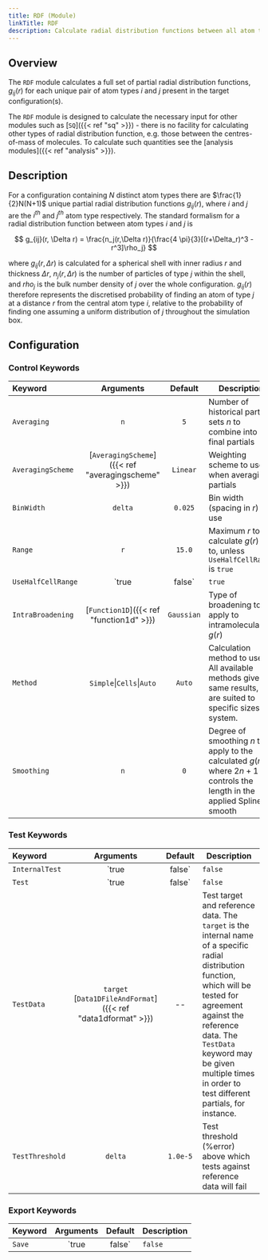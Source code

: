```yaml
---
title: RDF (Module)
linkTitle: RDF
description: Calculate radial distribution functions between all atom types
---
```


## Overview

The `RDF` module calculates a full set of partial radial distribution functions, $g_{ij}(r)$ for each unique pair of atom types $i$ and $j$ present in the target configuration(s).

The `RDF` module is designed to calculate the necessary input for other modules such as [`SQ`]({{< ref "sq" >}}) - there is no facility for calculating other types of radial distribution function, e.g. those between the centres-of-mass of molecules. To calculate such quantities see the [analysis modules]({{< ref "analysis" >}}).

## Description

For a configuration containing $N$ distinct atom types there are $\frac{1}{2}N(N+1)$ unique partial radial distribution functions $g_{ij}(r)$, where $i$ and $j$ are the $i^{th}$ and $j^{th}$ atom type respectively. The standard formalism for a radial distribution function between atom types $i$ and $j$ is

$$ g_{ij}(r, \Delta r) = \frac{n_j(r,\Delta r)}{\frac{4 \pi}{3}[(r+\Delta_r)^3 - r^3]\rho_j} $$

where $g_{ij}(r, \Delta r)$ is calculated for a spherical shell with inner radius $r$ and thickness $\Delta r$, $n_j(r, \Delta r)$ is the number of particles of type $j$ within the shell, and $rho_j$ is the bulk number density of $j$ over the whole configuration. $g_{ij}(r)$ therefore represents the discretised probability of finding an atom of type $j$ at a distance $r$ from the central atom type $i$, relative to the probability of finding one assuming a uniform distribution of $j$ throughout the simulation box.

## Configuration

### Control Keywords
|Keyword|Arguments|Default|Description|
|:------|:--:|:-----:|-----------|
|`Averaging`|`n`|`5`|Number of historical partial sets $n$ to combine into final partials|
|`AveragingScheme`|[`AveragingScheme`]({{< ref "averagingscheme" >}})|`Linear`|Weighting scheme to use when averaging partials|
|`BinWidth`|`delta`|`0.025`|Bin width (spacing in $r$) to use|
|`Range`|`r`|`15.0`|Maximum $r$ to calculate $g(r)$ out to, unless `UseHalfCellRange` is `true`|
|`UseHalfCellRange`|`true|false`|`true`|Whether to use the maximal RDF range possible that avoids periodic images. If `true` then the radius of the inscribed sphere for the configuration box is used as the limit.|
|`IntraBroadening`|[`Function1D`]({{< ref "function1d" >}})|`Gaussian`|Type of broadening to apply to intramolecular $g(r)$|
|`Method`|`Simple`\|`Cells`\|`Auto`|`Auto`|Calculation method to use. All available methods give the same results, but are suited to specific sizes of system.|
|`Smoothing`|`n`|`0`|Degree of smoothing $n$ to apply to the calculated $g(r)$, where $2n+1$ controls the length in the applied Spline smooth|

### Test Keywords
|Keyword|Arguments|Default|Description|
|:------|:--:|:-----:|-----------|
|`InternalTest`|`true|false`|`false`|Perform internal check of calculated partials against a set calculated by a simple unoptimised double-loop|
|`Test`|`true|false`|`false`|Test calculated total and partials against reference data (specified with `TestReference`)|
|`TestData`|`target`<br/>[`Data1DFileAndFormat`]({{< ref "data1dformat" >}})|--|Test target and reference data. The `target` is the internal name of a specific radial distribution function, which will be tested for agreement against the reference data. The `TestData` keyword may be given multiple times in order to test different partials, for instance.|
|`TestThreshold`|`delta`|`1.0e-5`|Test threshold (%error) above which tests against reference data will fail|

### Export Keywords
|Keyword|Arguments|Default|Description|
|:------|:--:|:-----:|-----------|
|`Save`|`true|false`|`false`|Whether to save partials and total functions to disk. Separate files are written for each partial between atom types $i$ and $j$, as well as the total. Files are named after the configuration from which they were calculated.|
